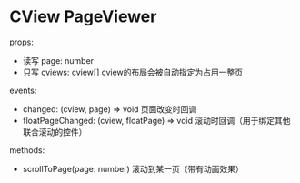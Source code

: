 # CView PageViewer

props:
- 读写 page: number  
- 只写 cviews: cview[] cview的布局会被自动指定为占用一整页

events: 
- changed: (cview, page) => void 页面改变时回调
- floatPageChanged: (cview, floatPage) => void 滚动时回调（用于绑定其他联合滚动的控件）

methods:
- scrollToPage(page: number) 滚动到某一页（带有动画效果）